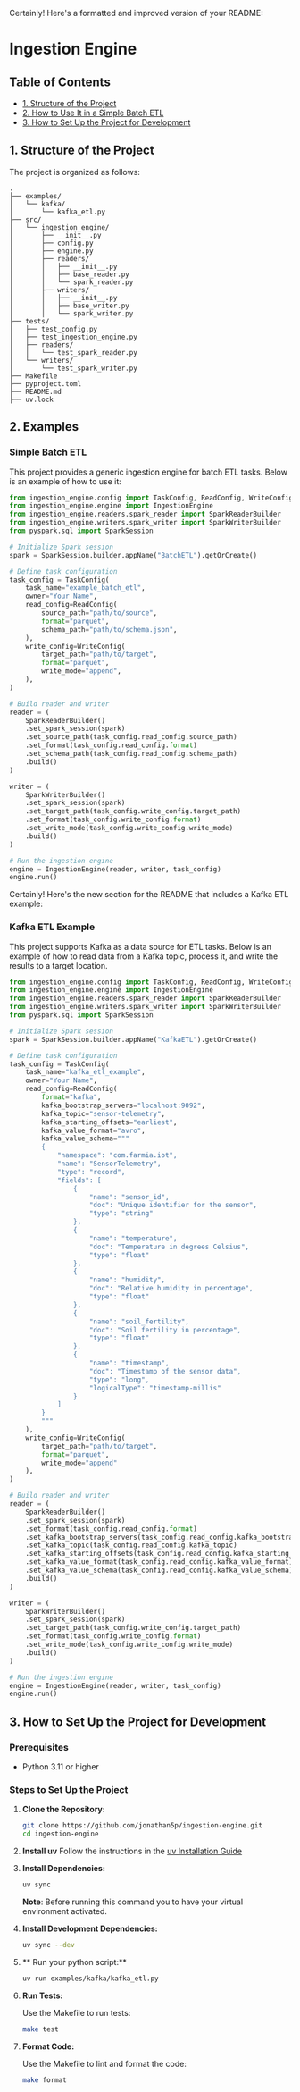 Certainly! Here's a formatted and improved version of your README:

# Ingestion Engine

## Table of Contents
- [1. Structure of the Project](#1-structure-of-the-project)
- [2. How to Use It in a Simple Batch ETL](#2-how-to-use-it-in-a-simple-batch-etl)
- [3. How to Set Up the Project for Development](#3-how-to-set-up-the-project-for-development)

## 1. Structure of the Project

The project is organized as follows:

```
.
├── examples/
│   └── kafka/
│       └── kafka_etl.py
├── src/
│   └── ingestion_engine/
│       ├── __init__.py
│       ├── config.py
│       ├── engine.py
│       ├── readers/
│       │   ├── __init__.py
│       │   ├── base_reader.py
│       │   └── spark_reader.py
│       ├── writers/
│       │   ├── __init__.py
│       │   ├── base_writer.py
│       │   └── spark_writer.py
├── tests/
│   ├── test_config.py
│   ├── test_ingestion_engine.py
│   ├── readers/
│   │   └── test_spark_reader.py
│   └── writers/
│       └── test_spark_writer.py
├── Makefile
├── pyproject.toml
├── README.md
├── uv.lock
```

## 2. Examples

### Simple Batch ETL

This project provides a generic ingestion engine for batch ETL tasks. Below is an example of how to use it:

```python
from ingestion_engine.config import TaskConfig, ReadConfig, WriteConfig
from ingestion_engine.engine import IngestionEngine
from ingestion_engine.readers.spark_reader import SparkReaderBuilder
from ingestion_engine.writers.spark_writer import SparkWriterBuilder
from pyspark.sql import SparkSession

# Initialize Spark session
spark = SparkSession.builder.appName("BatchETL").getOrCreate()

# Define task configuration
task_config = TaskConfig(
    task_name="example_batch_etl",
    owner="Your Name",
    read_config=ReadConfig(
        source_path="path/to/source",
        format="parquet",
        schema_path="path/to/schema.json",
    ),
    write_config=WriteConfig(
        target_path="path/to/target",
        format="parquet",
        write_mode="append",
    ),
)

# Build reader and writer
reader = (
    SparkReaderBuilder()
    .set_spark_session(spark)
    .set_source_path(task_config.read_config.source_path)
    .set_format(task_config.read_config.format)
    .set_schema_path(task_config.read_config.schema_path)
    .build()
)

writer = (
    SparkWriterBuilder()
    .set_spark_session(spark)
    .set_target_path(task_config.write_config.target_path)
    .set_format(task_config.write_config.format)
    .set_write_mode(task_config.write_config.write_mode)
    .build()
)

# Run the ingestion engine
engine = IngestionEngine(reader, writer, task_config)
engine.run()
```

Certainly! Here's the new section for the README that includes a Kafka ETL example:

### Kafka ETL Example

This project supports Kafka as a data source for ETL tasks. Below is an example of how to read data from a Kafka topic, process it, and write the results to a target location.


```python
from ingestion_engine.config import TaskConfig, ReadConfig, WriteConfig
from ingestion_engine.engine import IngestionEngine
from ingestion_engine.readers.spark_reader import SparkReaderBuilder
from ingestion_engine.writers.spark_writer import SparkWriterBuilder
from pyspark.sql import SparkSession

# Initialize Spark session
spark = SparkSession.builder.appName("KafkaETL").getOrCreate()

# Define task configuration
task_config = TaskConfig(
    task_name="kafka_etl_example",
    owner="Your Name",
    read_config=ReadConfig(
        format="kafka",
        kafka_bootstrap_servers="localhost:9092",
        kafka_topic="sensor-telemetry",
        kafka_starting_offsets="earliest",
        kafka_value_format="avro",
        kafka_value_schema="""
        {
            "namespace": "com.farmia.iot",
            "name": "SensorTelemetry",
            "type": "record",
            "fields": [
                {
                    "name": "sensor_id",
                    "doc": "Unique identifier for the sensor",
                    "type": "string"
                },
                {
                    "name": "temperature",
                    "doc": "Temperature in degrees Celsius",
                    "type": "float"
                },
                {
                    "name": "humidity",
                    "doc": "Relative humidity in percentage",
                    "type": "float"
                },
                {
                    "name": "soil_fertility",
                    "doc": "Soil fertility in percentage",
                    "type": "float"
                },
                {
                    "name": "timestamp",
                    "doc": "Timestamp of the sensor data",
                    "type": "long",
                    "logicalType": "timestamp-millis"
                }
            ]
        }
        """
    ),
    write_config=WriteConfig(
        target_path="path/to/target",
        format="parquet",
        write_mode="append"
    ),
)

# Build reader and writer
reader = (
    SparkReaderBuilder()
    .set_spark_session(spark)
    .set_format(task_config.read_config.format)
    .set_kafka_bootstrap_servers(task_config.read_config.kafka_bootstrap_servers)
    .set_kafka_topic(task_config.read_config.kafka_topic)
    .set_kafka_starting_offsets(task_config.read_config.kafka_starting_offsets)
    .set_kafka_value_format(task_config.read_config.kafka_value_format)
    .set_kafka_value_schema(task_config.read_config.kafka_value_schema)
    .build()
)

writer = (
    SparkWriterBuilder()
    .set_spark_session(spark)
    .set_target_path(task_config.write_config.target_path)
    .set_format(task_config.write_config.format)
    .set_write_mode(task_config.write_config.write_mode)
    .build()
)

# Run the ingestion engine
engine = IngestionEngine(reader, writer, task_config)
engine.run()
```

## 3. How to Set Up the Project for Development

### Prerequisites
- Python 3.11 or higher

### Steps to Set Up the Project

1. **Clone the Repository:**

   ```sh
   git clone https://github.com/jonathan5p/ingestion-engine.git
   cd ingestion-engine
   ```

2. **Install uv**
    Follow the instructions in the [uv Installation Guide](https://docs.astral.sh/uv/getting-started/installation/)

3. **Install Dependencies:**

   ```sh
   uv sync
   ```

   **Note**: Before running this command you to have your virtual environment activated.

4. **Install Development Dependencies:**

   ```sh
   uv sync --dev
   ```


5. ** Run your python script:**

   ```sh
   uv run examples/kafka/kafka_etl.py
   ```

6. **Run Tests:**

   Use the Makefile to run tests:

   ```sh
   make test
   ```

7. **Format Code:**

   Use the Makefile to lint and format the code:

   ```sh
   make format
   ```